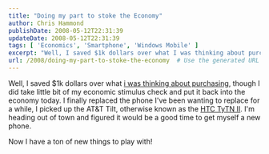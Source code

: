 ```yaml
---
title: "Doing my part to stoke the Economy"
author: Chris Hammond
publishDate: 2008-05-12T22:31:39
updateDate: 2008-05-12T22:31:39
tags: [ 'Economics', 'Smartphone', 'Windows Mobile' ]
excerpt: "Well, I saved $1k dollars over what I was thinking about purchasing, though I did take little bit of my economic stimulus check and put it back into the economy today. I finally replaced the phone I've been wanting to replace for a while, I picked up the AT&amp;T Tilt, otherwise known as the HTC TyTN II. I'm heading out of town and figured it would be a good time to get myself a new phone. Now I have a ton of new things to play with!"
url: /2008/doing-my-part-to-stoke-the-economy  # Use the generated URL with year
---
```

<p>Well, I saved $1k dollars over what <a href="https://www.chrishammond.com/tabid/54/itemid/1118/htc-advantage-7510">i was thinking about purchasing</a>, though I did take little bit of my economic stimulus check and put it back into the economy today. I finally replaced the phone I've been wanting to replace for a while, I picked up the AT&amp;T Tilt, otherwise known as the <a href="https://www.htc.com/www/product.aspx?id=640">HTC TyTN II</a>. I'm heading out of town and figured it would be a good time to get myself a new phone.</p> <p>Now I have a ton of new things to play with!</p>
